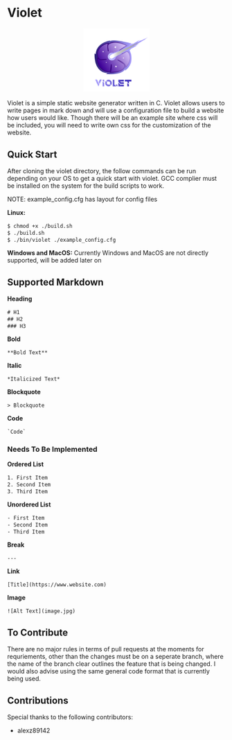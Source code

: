 # Violet

<p align='center'><img alt='Violet Logo' src='logo.webp' width=30%></p>

Violet is a simple static website generator written in C. Violet allows users
to write pages in mark down and will use a configuration file to build a website
how users would like. Though there will be an example site where
css will be included, you will need to write own css for the customization of the
website.

## Quick Start

After cloning the violet directory, the follow commands can be run depending on
your OS to get a quick start with violet. GCC complier must be installed on the
system for the build scripts to work.

NOTE: example_config.cfg has layout for config files

**Linux:**
```
$ chmod +x ./build.sh
$ ./build.sh
$ ./bin/violet ./example_config.cfg
```

**Windows and MacOS:**
Currently Windows and MacOS are not directly supported, will be added later on

## Supported Markdown

**Heading**
```
# H1
## H2
### H3
```

**Bold**
```
**Bold Text**
```

**Italic**
```
*Italicized Text*
```

**Blockquote**
```
> Blockquote
```

**Code**
```
`Code`
```

### Needs To Be Implemented

**Ordered List**
```
1. First Item
2. Second Item
3. Third Item
```

**Unordered List**
```
- First Item
- Second Item
- Third Item
```

**Break**
```
---
```

**Link**
```
[Title](https://www.website.com)
```

**Image**
```
![Alt Text](image.jpg)
```

## To Contribute

There are no major rules in terms of pull requests at the moments for requriements,
other than the changes must be on a seperate branch, where the name of the branch
clear outlines the feature that is being changed. I would also advise using the
same general code format that is currently being used.

## Contributions

Special thanks to the following contributors:
- alexz89142

